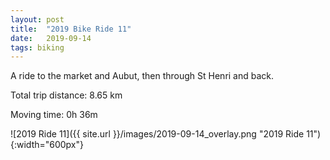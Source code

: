 ```yaml
---
layout: post
title:  "2019 Bike Ride 11"
date:   2019-09-14
tags: biking
---
```


A ride to the market and Aubut, then through St Henri and back.

Total trip distance: 8.65 km

Moving time: 0h 36m

![2019 Ride 11]({{ site.url }}/images/2019-09-14_overlay.png "2019 Ride 11"){:width="600px"}